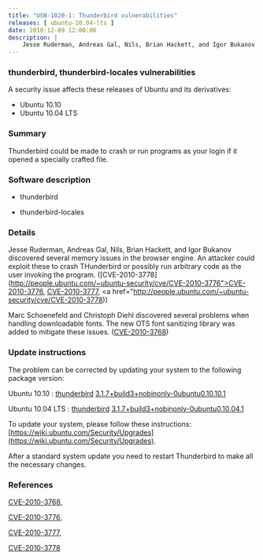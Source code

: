 ```yaml
---
title: "USN-1020-1: Thunderbird vulnerabilities"
releases: [ ubuntu-10.04-lts ]
date: 2010-12-09 12:00:00
description: |
    Jesse Ruderman, Andreas Gal, Nils, Brian Hackett, and Igor Bukanov discovered several memory issues in the browser engine. An attacker could exploit these to crash THunderbird or possibly run arbitrary code as the user invoking the program. ([CVE-2010-3778](http://people.ubuntu.com/~ubuntu-security/cve/CVE-2010-3776">CVE-2010-3776</a>, <a href="http://people.ubuntu.com/~ubuntu-security/cve/CVE-2010-3777">CVE-2010-3777</a>, <a href="http://people.ubuntu.com/~ubuntu-security/cve/CVE-2010-3778))
--- 
```

 
### thunderbird, thunderbird-locales vulnerabilities

A security issue affects these releases of Ubuntu and its derivatives:

* Ubuntu 10.10
* Ubuntu 10.04 LTS

### Summary

Thunderbird could be made to crash or run programs as your login if it opened a specially crafted file.

### Software description

* thunderbird 

* thunderbird-locales 

### Details

Jesse Ruderman, Andreas Gal, Nils, Brian Hackett, and Igor Bukanov discovered several memory issues in the browser engine. An attacker could exploit these to crash THunderbird or possibly run arbitrary code as the user invoking the program. ([CVE-2010-3778](http://people.ubuntu.com/~ubuntu-security/cve/CVE-2010-3776">CVE-2010-3776</a>, <a href="http://people.ubuntu.com/~ubuntu-security/cve/CVE-2010-3777">CVE-2010-3777</a>, <a href="http://people.ubuntu.com/~ubuntu-security/cve/CVE-2010-3778))

Marc Schoenefeld and Christoph Diehl discovered several problems when handling downloadable fonts. The new OTS font sanitizing library was added to mitigate these issues. ([CVE-2010-3768](http://people.ubuntu.com/~ubuntu-security/cve/CVE-2010-3768)) 

### Update instructions

The problem can be corrected by updating your system to the following package version:

Ubuntu 10.10
 : [thunderbird](https://launchpad.net/ubuntu/+source/thunderbird) <span> [3.1.7+build3+nobinonly-0ubuntu0.10.10.1](https://launchpad.net/ubuntu/+source/thunderbird/3.1.7+build3+nobinonly-0ubuntu0.10.10.1) </span> 

Ubuntu 10.04 LTS
 : [thunderbird](https://launchpad.net/ubuntu/+source/thunderbird) <span> [3.1.7+build3+nobinonly-0ubuntu0.10.04.1](https://launchpad.net/ubuntu/+source/thunderbird/3.1.7+build3+nobinonly-0ubuntu0.10.04.1) </span> 

To update your system, please follow these instructions: [https://wiki.ubuntu.com/Security/Upgrades](https://wiki.ubuntu.com/Security/Upgrades).

After a standard system update you need to restart Thunderbird to make all the necessary changes. 

### References

 [CVE-2010-3768](http://people.ubuntu.com/~ubuntu-security/cve/CVE-2010-3768), 

 [CVE-2010-3776](http://people.ubuntu.com/~ubuntu-security/cve/CVE-2010-3776), 

 [CVE-2010-3777](http://people.ubuntu.com/~ubuntu-security/cve/CVE-2010-3777), 

 [CVE-2010-3778](http://people.ubuntu.com/~ubuntu-security/cve/CVE-2010-3778)
 
